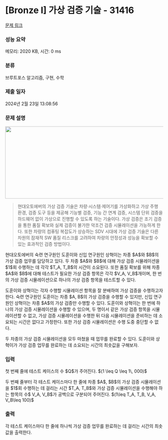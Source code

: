 # [Bronze I] 가상 검증 기술 - 31416 

[문제 링크](https://www.acmicpc.net/problem/31416) 

### 성능 요약

메모리: 2020 KB, 시간: 0 ms

### 분류

브루트포스 알고리즘, 구현, 수학

### 제출 일자

2024년 2월 23일 13:08:56

### 문제 설명

<p style="text-align: center;"><img alt="" src="" style="width: 700px; height: 230px;"></p>

<blockquote>
<p>현대오토에버의 가상 검증 기술은 차량·시스템·제어기를 가상화하고 가상 주행 환경, 검증 도구 등을 제공해 기능별 검증, 기능 간 연계 검증, 시스템 단위 검증을 하드웨어 없이 가상으로 진행할 수 있도록 하는 기술이다. 가상 검증은 조기 검증을 통한 품질 확보와 실제 검증이 불가한 악조건 검증 시뮬레이션을 가능하게 한다. 또한 차량의 컴퓨팅 복잡도가 상승하는 SDV 시대에 가상 검증 기술은 다른 차원의 잠재적 SW 품질 리스크를 고려하여 차량의 안정성과 성능을 확보할 수 있는 효과적인 검증 방법이다.</p>
</blockquote>

<p>현대오토에버의 숙련 연구원인 도훈이와 신입 연구원인 상혁이는 차종 $A$와 $B$의 가상 검증 업무를 담당하고 있다. 두 차종 $A$와 $B$에 대해 가상 검증 시뮬레이션을 $1$회 수행하는 데 각각 $T_A, T_B$의 시간이 소요된다. 또한 품질 확보를 위해 차종 $A$와 $B$에 대해 테스트가 필요한 가상 검증 항목은 각각 $V_A, V_B$개이며, 한 번의 가상 검증 시뮬레이션으로 하나의 가상 검증 항목을 테스트할 수 있다.</p>

<p>도훈이와 상혁이는 각자 수행할 시뮬레이션 항목을 잘 분배하여 가상 검증을 수행하고자 한다. 숙련 연구원인 도훈이는 차종 $A, B$의 가상 검증을 수행할 수 있지만, 신입 연구원인 상혁이는 차종 $A$의 가상 검증만 수행할 수 있다. 도훈이와 상혁이는 한 번에 하나의 가상 검증 시뮬레이션을 수행할 수 있으며, 두 명이서 같은 가상 검증 항목을 시뮬레이션할 수 없고, 가상 검증 시뮬레이션을 수행한 뒤 다음 시뮬레이션을 준비하는 데 소요되는 시간은 없다고 가정한다. 또한 가상 검증 시뮬레이션은 수행 도중 중단할 수 없다.</p>

<p>두 차종의 가상 검증 시뮬레이션을 모두 마쳤을 때 업무를 완료할 수 있다. 도훈이와 상혁이가 가상 검증 업무를 완료하는 데 소요되는 시간의 최솟값을 구해보자.</p>

### 입력 

 <p>첫 번째 줄에 테스트 케이스의 수 $Q$가 주어진다. $(1 \leq Q \leq 1\, 000)$</p>

<p>두 번째 줄부터 각 테스트 케이스마다 한 줄에  차종 $A$, $B$의 가상 검증 시뮬레이션을 $1$회 수행하는 데 걸리는 시간 $T_A, T_B$와 가상 검증 시뮬레이션을 수행해야 하는 항목의 수$ V_A, V_B$가 공백으로 구분되어 주어진다. $(1\leq T_A, T_B, V_A, V_B\leq 100)$</p>

### 출력 

 <p>각 테스트 케이스마다 한 줄에 하나씩 가상 검증 업무를 완료하는 데 걸리는 시간의 최솟값을 출력한다.</p>


